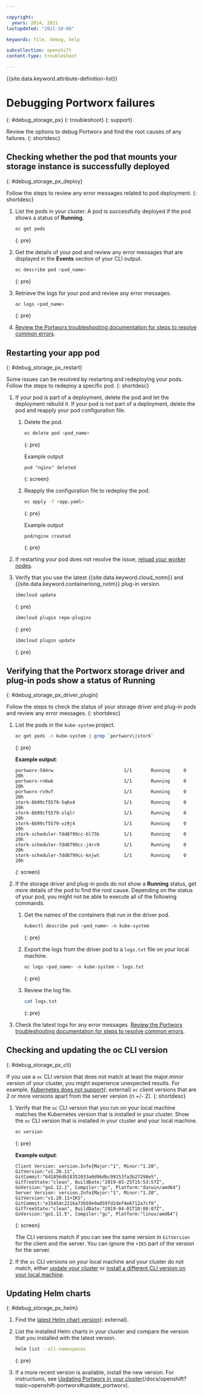```yaml
---

copyright: 
  years: 2014, 2021
lastupdated: "2021-10-06"

keywords: file, debug, help

subcollection: openshift
content-type: troubleshoot

---
```


{{site.data.keyword.attribute-definition-list}}



# Debugging Portworx failures
{: #debug_storage_px}
{: troubleshoot}
{: support}

Review the options to debug Portworx and find the root causes of any failures.
{: shortdesc}

## Checking whether the pod that mounts your storage instance is successfully deployed
{: #debug_storage_px_deploy}

Follow the steps to review any error messages related to pod deployment.
{: shortdesc}

1. List the pods in your cluster. A pod is successfully deployed if the pod shows a status of **Running**.

    ```sh
    oc get pods
    ```
    {: pre}

1. Get the details of your pod and review any error messages that are displayed in the **Events** section of your CLI output.

    ```sh
    oc describe pod <pod_name>
    ```
    {: pre}

1. Retrieve the logs for your pod and review any error messages.

    ```sh
    oc logs <pod_name>
    ```
    {: pre}

4. [Review the Portworx troubleshooting documentation for steps to resolve common errors](/docs/openshift?topic=openshift-sitemap#sitemap_portworx_storage).  

## Restarting your app pod
{: #debug_storage_px_restart}

Some issues can be resolved by restarting and redeploying your pods. Follow the steps to redeploy a specific pod.
{: shortdesc}

1. If your pod is part of a deployment, delete the pod and let the deployment rebuild it. If your pod is not part of a deployment, delete the pod and reapply your pod configuration file.
    1. Delete the pod.
        ```sh
        oc delete pod <pod_name>
        ```
        {: pre}

        Example output
        ```
        pod "nginx" deleted
        ```
        {: screen}

    2. Reapply the configuration file to redeploy the pod.
        ```sh
        oc apply -f <app.yaml>
        ```
        {: pre}

        Example output
        ```
        pod/nginx created
        ```
        {: pre}

1. If restarting your pod does not resolve the issue, [reload your worker nodes](/docs/openshift?topic=openshift-kubernetes-service-cli#cs_worker_reload).

1. Verify that you use the latest {{site.data.keyword.cloud_notm}} and {{site.data.keyword.containerlong_notm}} plug-in version.

    ```sh
    ibmcloud update
    ```
    {: pre}

    ```sh
    ibmcloud plugin repo-plugins
    ```
    {: pre}

    ```sh
    ibmcloud plugin update
    ```
    {: pre}

## Verifying that the Portworx storage driver and plug-in pods show a status of **Running**
{: #debug_storage_px_driver_plugin}

Follow the steps to check the status of your storage driver and plug-in pods and review any error messages.
{: shortdesc}

1. List the pods in the `kube-system` project.
    ```sh
    oc get pods -n kube-system | grep `portworx\|stork` 
    ```
    {: pre}

    **Example output**:
    ```
    portworx-594rw                          1/1       Running     0          20h
    portworx-rn6wk                          1/1       Running     0          20h
    portworx-rx9vf                          1/1       Running     0          20h
    stork-6b99cf5579-5q6x4                  1/1       Running     0          20h
    stork-6b99cf5579-slqlr                  1/1       Running     0          20h
    stork-6b99cf5579-vz9j4                  1/1       Running     0          20h
    stork-scheduler-7dd8799cc-bl75b         1/1       Running     0          20h
    stork-scheduler-7dd8799cc-j4rc9         1/1       Running     0          20h
    stork-scheduler-7dd8799cc-knjwt         1/1       Running     0          20h
    ```
    {: screen}

1. If the storage driver and plug-in pods do not show a **Running** status, get more details of the pod to find the root cause. Depending on the status of your pod, you might not be able to execute all of the following commands.
    1. Get the names of the containers that run in the driver pod.
        ```sh
        kubectl describe pod <pod_name> -n kube-system 
        ```
        {: pre}

    2. Export the logs from the driver pod to a `logs.txt` file on your local machine. 
        ```sh
        oc logs <pod_name> -n kube-system > logs.txt
        ```
        {: pre}

    3. Review the log file.
        ```sh
        cat logs.txt
        ```
        {: pre} 

3. Check the latest logs for any error messages. [Review the Portworx troubleshooting documentation for steps to resolve common errors](/docs/openshift?topic=openshift-sitemap#sitemap_portworx_storage).

## Checking and updating the oc CLI version
{: #debug_storage_px_cli}

If you use a `oc` CLI version that does not match at least the major.minor version of your cluster, you might experience unexpected results. For example, [Kubernetes does not support](https://kubernetes.io/releases/version-skew-policy/){: external} `oc` client versions that are 2 or more versions apart from the server version (n +/- 2).
{: shortdesc}

1. Verify that the `oc` CLI version that you run on your local machine matches the Kubernetes version that is installed in your cluster. Show the `oc` CLI version that is installed in your cluster and your local machine.
    ```sh
    oc version
    ```
    {: pre}

    **Example output**:
    ```
    Client Version: version.Info{Major:"1", Minor:"1.20", GitVersion:"v1.20.11", GitCommit:"641856db18352033a0d96dbc99153fa3b27298e5", GitTreeState:"clean", BuildDate:"2019-03-25T15:53:57Z", GoVersion:"go1.12.1", Compiler:"gc", Platform:"darwin/amd64"}
    Server Version: version.Info{Major:"1", Minor:"1.20", GitVersion:"v1.20.11+IKS", GitCommit:"e15454c2216a73b59e9a059fd2def4e6712a7cf0", GitTreeState:"clean", BuildDate:"2019-04-01T10:08:07Z", GoVersion:"go1.11.5", Compiler:"gc", Platform:"linux/amd64"}
    ```   
    {: screen}

    The CLI versions match if you can see the same version in `GitVersion` for the client and the server. You can ignore the `+IKS` part of the version for the server.

2. If the `oc` CLI versions on your local machine and your cluster do not match, either [update your cluster](/docs/openshift?topic=openshift-update) or [install a different CLI version on your local machine](/docs/openshift?topic=openshift-openshift-cli#cs_cli_upgrade).

## Updating Helm charts
{: #debug_storage_px_helm}

1. Find the [latest Helm chart version](https://github.com/IBM/charts/tree/master/community/portworx){: external}.

2. List the installed Helm charts in your cluster and compare the version that you installed with the latest version.

    ```sh
    helm list --all-namespaces
    ```
    {: pre}



3. If a more recent version is available, install the new version. For instructions, see [Updating Portworx in your cluster](/docs/containers?topic=containers-portworx#update_portworx)(/docs/openshift?topic=openshift-portworx#update_portworx).





